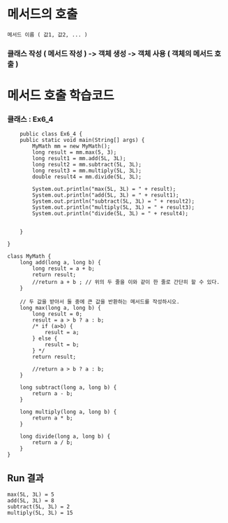 # 메서드의 호출

	메서드 이름 ( 값1, 값2, ... )    
 
###  클래스 작성 ( 메서드 작성 ) -> 객체 생성 -> 객체 사용 ( 객체의 메서드 호출 )

# 메서드 호출 학습코드

### 클래스 : Ex6_4
		public class Ex6_4 {
		public static void main(String[] args) {
			MyMath mm = new MyMath();
			long result = mm.max(5, 3);
			long result1 = mm.add(5L, 3L);
			long result2 = mm.subtract(5L, 3L);
			long result3 = mm.multiply(5L, 3L);
			double result4 = mm.divide(5L, 3L);
			
			System.out.println("max(5L, 3L) = " + result);
			System.out.println("add(5L, 3L) = " + result1);
			System.out.println("subtract(5L, 3L) = " + result2);
			System.out.println("multiply(5L, 3L) = " + result3);
			System.out.println("divide(5L, 3L) = " + result4);
			
			
		}
	
	}
	
	class MyMath {
		long add(long a, long b) {
			long result = a + b;
			return result;
			//return a + b ; // 위의 두 줄을 이와 같이 한 줄로 간단히 할 수 있다.
		}
		
		// 두 값을 받아서 둘 중에 큰 값을 반환하는 메서드를 작성하시오.
		long max(long a, long b) {
			long result = 0;
			result = a > b ? a : b;
			/* if (a>b) {
				result = a;
			} else {
				result = b;
			} */
			return result;
			
			//return a > b ? a : b;
		}
		
		long subtract(long a, long b) {
			return a - b;
		}
		
		long multiply(long a, long b) {
			return a * b;
		}
		
		long divide(long a, long b) {
			return a / b;
		}
	}


## Run 결과
	max(5L, 3L) = 5
	add(5L, 3L) = 8
	subtract(5L, 3L) = 2
	multiply(5L, 3L) = 15
